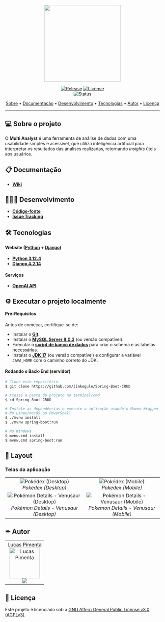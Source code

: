 <div align="center">
<img style="" src="https://github.com/Jinkogule/multi-analyst/blob/static/img/logo.png" width="250px;" alt=""/>
<br>

[![Release](https://img.shields.io/github/v/release/Jinkogule/multi-Analyst?style=for-the-badge)](https://github.com/Jinkogule/PokeApp/releases)
[![License](https://img.shields.io/github/license/Jinkogule/multi-Analyst?style=for-the-badge)](LICENSE)<br>
![Status](https://img.shields.io/badge/STATUS-Em%20Desenvolvimento-brightyellow?style=for-the-badge)
</div>
<p align="center">
 <a href="#-sobre-o-projeto">Sobre</a> •
 <a href="#-documentação">Documentação</a> • 
 <a href="#-desenvolvimento">Desenvolvimento</a> • 
 <a href="#-tecnologias">Tecnologias</a> •  
 <a href="#-autor">Autor</a> • 
 <a href="#-licença">Licença</a>
</p>

---

## 💻 Sobre o projeto

O **Multi Analyst** é uma ferramenta de análise de dados com uma usabilidade simples e acessível, que utiliza inteligência artificial para interpretar os resultados das análises realizadas, retornando *insights* úteis aos usuários.

## 📋 Documentação

-   **[Wiki](https://github.com/Jinkogule/Multi-Analyst/wiki)**

## 🧑🏻‍💻 Desenvolvimento

-   **[Código-fonte](https://github.com/Jinkogule/Multi-Analyst)**
-   **[Issue Tracking](https://github.com/Jinkogule/Multi-Analyst/issues)**

## 🛠 Tecnologias

#### **Website**  ([Python](https://www.python.org/)  +  [Django](https://www.djangoproject.com/))

-   **[Python 3.12.4](https://www.python.org/)**
-   **[Django 4.2.14](https://www.djangoproject.com/)**

#### **Serviços**

-   **[OpenAI API](https://platform.openai.com/docs/overview)**

## ⚙ Executar o projeto localmente

#### **Pré-Requisitos**

Antes de começar, certifique-se de:

- Instalar o **[Git](https://git-scm.com/)**.
- Instalar o **[MySQL Server 8.0.3](https://dev.mysql.com/downloads/mysql/)** (ou versão compatível).
- Executar o **[script de banco de dados](https://github.com/Jinkogule/Spring-Boot-CRUD/blob/main/src/main/resources/documents/trabalhodac.sql)** para criar o schema e as tabelas necessárias.
- Instalar o **[JDK 17](https://www.oracle.com/br/java/technologies/downloads/#java17)** (ou versão compatível) e configurar a variável `JAVA_HOME` com o caminho correto do JDK.

#### **Rodando o Back-End (servidor)**

```bash
# Clone este repositório
$ git clone https://github.com/Jinkogule/Spring-Boot-CRUD

# Acesse a pasta do projeto no terminal/cmd
$ cd Spring-Boot-CRUD

# Instale as dependências e execute a aplicação usando o Maven Wrapper
# No Linux/macOS ou PowerShell
$ ./mvnw install
$ ./mvnw spring-boot:run

# No Windows
$ mvnw.cmd install
$ mvnw.cmd spring-boot:run
```

## 🎨 Layout

### Telas da aplicação
<table>
  <tr>
    <td align="center">
      <img src="/src/screenshots/pokedex-desktop.png" alt="Pokédex (Desktop)" title="Pokédex (Desktop)">
      <br>
      <em>Pokédex (Desktop)</em>
    </td>
    <td align="center">
      <img src="/src/screenshots/pokedex-cel.png" alt="Pokédex (Mobile)" title="Pokédex (Mobile)">
      <br>
      <em>Pokédex (Mobile)</em>
    </td>
  </tr>
  <tr>
    <td align="center">
      <img src="/src/screenshots/pokemon-details-desktop.png" alt="Pokémon Details - Venusaur (Desktop)" title="Pokémon Details - Venusaur (Desktop)">
      <br>
      <em>Pokémon Details - Venusaur (Desktop)</em>
    </td>
    <td align="center">
      <img src="/src/screenshots/pokemon-details-cel.png" alt="Pokémon Details - Venusaur (Mobile)" title="Pokémon Details - Venusaur (Mobile)">
      <br>
      <em>Pokémon Details - Venusaur (Mobile)</em>
    </td>
  </tr>
</table>

## ✒ Autor

<table>
  <tr>
    <td align="center">
      Lucas Pimenta
      <br>
      <a href="https://github.com/Jinkogule">
        <img src="https://avatars.githubusercontent.com/u/52849575?v=4" width="100px;" alt="Lucas Pimenta"/>
      </a>
      <br>
      <a href="https://github.com/Jinkogule">
        <img src="https://img.shields.io/badge/-Github-black?style=flat-square&logo=Github&logoColor=white">
      </a>
    </td>
  </tr>
</table>

## 📝 Licença

Este projeto é licenciado sob a [GNU Affero General Public License v3.0 (AGPLv3)](./LICENSE).